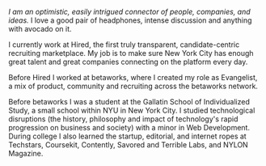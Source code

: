 *I am an optimistic, easily intrigued connector of people, companies, and ideas.* I love a good pair of headphones, intense discussion and anything with avocado on it.

I currently work at Hired, the first truly transparent, candidate-centric recruiting marketplace. My job is to make sure New York City has enough great talent and great companies connecting on the platform every day.

Before Hired I worked at betaworks, where I created my role as Evangelist, a mix of product, community and recruiting across the betaworks network.

Before betaworks I was a student at the Gallatin School of Individualized Study, a small school within NYU in New York City. I studied technological disruptions (the history, philosophy and impact of technology's rapid progression on business and society) with a minor in Web Development. During college I also learned the startup, editorial, and internet ropes at Techstars, Coursekit, Contently, Savored and Terrible Labs, and NYLON Magazine.